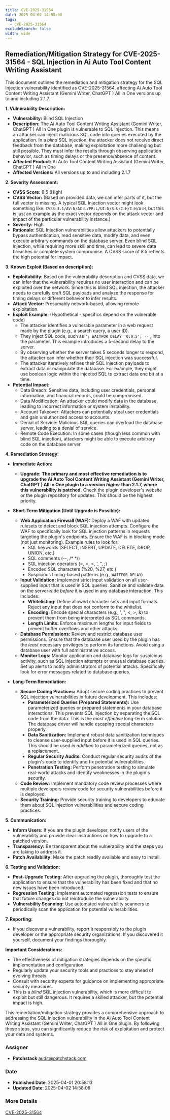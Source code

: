 ```yaml
---
title: CVE-2025-31564
date: 2025-04-02 14:58:08
tags:
  - CVE-2025-31564
excludeSearch: false
width: wide
---
```


## Remediation/Mitigation Strategy for CVE-2025-31564 - SQL Injection in Ai Auto Tool Content Writing Assistant

This document outlines the remediation and mitigation strategy for the SQL Injection vulnerability identified as CVE-2025-31564, affecting Ai Auto Tool Content Writing Assistant (Gemini Writer, ChatGPT ) All in One versions up to and including 2.1.7.

**1. Vulnerability Description:**

*   **Vulnerability:** Blind SQL Injection
*   **Description:** The Ai Auto Tool Content Writing Assistant (Gemini Writer, ChatGPT ) All in One plugin is vulnerable to SQL Injection. This means an attacker can inject malicious SQL code into queries executed by the application. In a *blind* SQL injection, the attacker does not receive direct feedback from the database, making exploitation more challenging but still possible. They must infer the results through observing application behavior, such as timing delays or the presence/absence of content.
*   **Affected Product:** Ai Auto Tool Content Writing Assistant (Gemini Writer, ChatGPT ) All in One
*   **Affected Versions:**  All versions up to and including 2.1.7

**2. Severity Assessment:**

*   **CVSS Score:** 8.5 (High)
*   **CVSS Vector:**  (Based on provided data, we can infer parts of it, but the full vector is missing.  A typical SQL Injection vector might look something like: `CVSS:3.1/AV:N/AC:L/PR:L/UI:N/S:U/C:H/I:H/A:H`, but this is just an example as the exact vector depends on the attack vector and impact of the particular vulnerability instance.)
*   **Severity:** High
*   **Rationale:** SQL Injection vulnerabilities allow attackers to potentially bypass authentication, read sensitive data, modify data, and even execute arbitrary commands on the database server. Even blind SQL injection, while requiring more skill and time, can lead to severe data breaches or complete system compromise.  A CVSS score of 8.5 reflects the high potential for impact.

**3. Known Exploit (Based on description):**

*   **Exploitability:** Based on the vulnerability description and CVSS data, we can infer that the vulnerability requires no user interaction and can be exploited over the network. Since this is blind SQL injection, the attacker needs to carefully craft SQL payloads and analyze the response for timing delays or different behavior to infer results.
*   **Attack Vector:**  Presumably network-based, allowing remote exploitation.
*   **Exploit Example:** (Hypothetical - specifics depend on the vulnerable code)
    *   The attacker identifies a vulnerable parameter in a web request made by the plugin (e.g., a search query, a user ID).
    *   They inject SQL code, such as `'; WAITFOR DELAY '0:0:5'; --` , into the parameter.  This example introduces a 5-second delay to the server.
    *   By observing whether the server takes 5 seconds longer to respond, the attacker can infer whether their SQL injection was successful.
    *   The attacker iteratively refines their SQL injection payloads to extract data or manipulate the database. For example, they might use boolean logic within the injected SQL to extract data one bit at a time.
*   **Potential Impact:**
    *   Data Breach: Sensitive data, including user credentials, personal information, and financial records, could be compromised.
    *   Data Modification: An attacker could modify data in the database, leading to incorrect information or system instability.
    *   Account Takeover: Attackers can potentially steal user credentials and gain unauthorized access to accounts.
    *   Denial of Service: Malicious SQL queries can overload the database server, leading to a denial of service.
    *   Remote Code Execution: In some cases (though less common with blind SQL injection), attackers might be able to execute arbitrary code on the database server.

**4. Remediation Strategy:**

*   **Immediate Action:**
    *   **Upgrade:**  **The primary and most effective remediation is to upgrade the Ai Auto Tool Content Writing Assistant (Gemini Writer, ChatGPT ) All in One plugin to a version *higher* than 2.1.7, where this vulnerability is patched.** Check the plugin developer's website or the plugin repository for updates. This should be the highest priority.

*   **Short-Term Mitigation (Until Upgrade is Possible):**

    *   **Web Application Firewall (WAF):** Deploy a WAF with updated rulesets to detect and block SQL injection attempts. Configure the WAF to specifically look for SQL injection patterns in requests targeting the plugin's endpoints.  Ensure the WAF is in blocking mode (not just monitoring). Example rules to look for:
        *   SQL keywords (SELECT, INSERT, UPDATE, DELETE, DROP, UNION, etc.)
        *   SQL comments (--, /* */)
        *   SQL injection operators (=, <, >, ', ", ;)
        *   Encoded SQL characters (%20, %27, etc.)
        *   Suspicious timing-based patterns (e.g., `WAITFOR DELAY`)
    *   **Input Validation:** Implement strict input validation on all user-supplied input that is used in SQL queries. Sanitize and validate data on the server-side *before* it is used in any database interaction. This includes:
        *   **Whitelisting:** Define allowed character sets and input formats. Reject any input that does not conform to the whitelist.
        *   **Encoding:** Encode special characters (e.g., ', ", <, >, &) to prevent them from being interpreted as SQL commands.
        *   **Length Limits:** Enforce maximum lengths for input fields to prevent buffer overflows and other attacks.
    *   **Database Permissions:**  Review and restrict database user permissions. Ensure that the database user used by the plugin has the *least* necessary privileges to perform its functions.  Avoid using a database user with full administrative access.
    *   **Monitor Logs:**  Monitor application and database logs for suspicious activity, such as SQL injection attempts or unusual database queries.  Set up alerts to notify administrators of potential attacks.  Specifically look for error messages related to database queries.

*   **Long-Term Remediation:**

    *   **Secure Coding Practices:**  Adopt secure coding practices to prevent SQL injection vulnerabilities in future development. This includes:
        *   **Parameterized Queries (Prepared Statements):**  Use parameterized queries or prepared statements in your database interactions. This prevents SQL injection by separating the SQL code from the data. This is the *most effective* long-term solution. The database driver will handle escaping special characters properly.
        *   **Data Sanitization:** Implement robust data sanitization techniques to cleanse user-supplied input before it is used in SQL queries. This should be used *in addition to* parameterized queries, not as a replacement.
        *   **Regular Security Audits:** Conduct regular security audits of the plugin's code to identify and fix potential vulnerabilities.
        *   **Penetration Testing:** Perform penetration testing to simulate real-world attacks and identify weaknesses in the plugin's security.
    *   **Code Review:** Implement mandatory code review processes where multiple developers review code for security vulnerabilities before it is deployed.
    *   **Security Training:** Provide security training to developers to educate them about SQL injection vulnerabilities and secure coding practices.

**5. Communication:**

*   **Inform Users:** If you are the plugin developer, notify users of the vulnerability and provide clear instructions on how to upgrade to a patched version.
*   **Transparency:** Be transparent about the vulnerability and the steps you are taking to address it.
*   **Patch Availability:**  Make the patch readily available and easy to install.

**6. Testing and Validation:**

*   **Post-Upgrade Testing:** After upgrading the plugin, thoroughly test the application to ensure that the vulnerability has been fixed and that no new issues have been introduced.
*   **Regression Testing:**  Implement automated regression tests to ensure that future changes do not reintroduce the vulnerability.
*   **Vulnerability Scanning:**  Use automated vulnerability scanners to periodically scan the application for potential vulnerabilities.

**7. Reporting:**

*   If you discover a vulnerability, report it responsibly to the plugin developer or the appropriate security organizations.  If you discovered it yourself, document your findings thoroughly.

**Important Considerations:**

*   The effectiveness of mitigation strategies depends on the specific implementation and configuration.
*   Regularly update your security tools and practices to stay ahead of evolving threats.
*   Consult with security experts for guidance on implementing appropriate security measures.
*   This is a *blind* SQL injection vulnerability, which is more difficult to exploit but still dangerous.  It requires a skilled attacker, but the potential impact is high.

This remediation/mitigation strategy provides a comprehensive approach to addressing the SQL Injection vulnerability in the Ai Auto Tool Content Writing Assistant (Gemini Writer, ChatGPT ) All in One plugin. By following these steps, you can significantly reduce the risk of exploitation and protect your data and systems.

### Assigner
- **Patchstack** <audit@patchstack.com>

### Date
- **Published Date**: 2025-04-01 20:58:13
- **Updated Date**: 2025-04-02 14:58:08

### More Details
[CVE-2025-31564](https://www.cvedetails.com/cve/CVE-2025-31564)